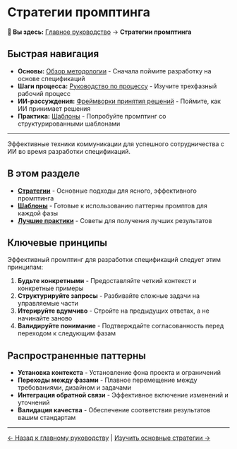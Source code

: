 # Стратегии промптинга

**📍 Вы здесь:** [Главное руководство](../../README.md) → **Стратегии промптинга**

## Быстрая навигация

- **Основы:** [Обзор методологии](../methodology/README.md) - Сначала поймите разработку на основе спецификаций
- **Шаги процесса:** [Руководство по процессу](../process/README.md) - Изучите трехфазный рабочий процесс
- **ИИ-рассуждения:** [Фреймворки принятия решений](../ai-reasoning/decision-frameworks.md) - Поймите, как ИИ принимает решения
- **Практика:** [Шаблоны](../templates/README.md) - Попробуйте промптинг со структурированными шаблонами

---

Эффективные техники коммуникации для успешного сотрудничества с ИИ во время разработки спецификаций.

## В этом разделе

- **[Стратегии](strategies.md)** - Основные подходы для ясного, эффективного промптинга
- **[Шаблоны](templates.md)** - Готовые к использованию паттерны промптов для каждой фазы
- **[Лучшие практики](best-practices.md)** - Советы для получения лучших результатов

## Ключевые принципы

Эффективный промптинг для разработки спецификаций следует этим принципам:

1. **Будьте конкретными** - Предоставляйте четкий контекст и конкретные примеры
2. **Структурируйте запросы** - Разбивайте сложные задачи на управляемые части
3. **Итерируйте вдумчиво** - Стройте на предыдущих ответах, а не начинайте заново
4. **Валидируйте понимание** - Подтверждайте согласованность перед переходом к следующим фазам

## Распространенные паттерны

- **Установка контекста** - Установление фона проекта и ограничений
- **Переходы между фазами** - Плавное перемещение между требованиями, дизайном и задачами
- **Интеграция обратной связи** - Эффективное включение изменений и уточнений
- **Валидация качества** - Обеспечение соответствия результатов вашим стандартам

---

[← Назад к главному руководству](../../README.md) | [Изучить основные стратегии →](strategies.md)
